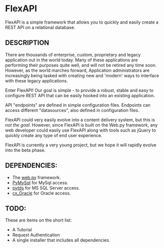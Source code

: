 FlexAPI
=======

FlexAPI is a simple framework that allows you to quickly and easily create a REST API on a relational database.

DESCRIPTION
-----------
There are thousands of enterprise, custom, proprietary and legacy application out in the world today.  Many of these
applications are performing their purposes quite well, and will not be retired any time soon.  However, as 
the world marches forward, Application administrators are increasingly being tasked with creating new and
'modern' ways to interface with these legacy applications.

Enter FlexAPI!  Our goal is simple - to provide a robust,
stable and easy to configure REST API that can be easily hooked into an existing application.

API "endpoints" are defined in simple configuration files.  Endpoints can access different "datasources", also defined in configuration files.

FlexAPI could very easily evolve into a content delivery system, but this is *not the goal*.  However, since FlexAPI is built
on the Web.py framework, any web
developer could easily use FlexAPI along with tools such as jQuery to quickly create any type 
of end user experience.

FlexAPI is currently a very young project, but we hope it will rapidly evolve into the beta phase.


DEPENDENCIES:
------------
* The [web.py](http://webpy.org/) framework.
* [PyMySql](https://github.com/petehunt/PyMySQL/) for MySql access.
* [pytds](https://github.com/denisenkom/pytds) for MS SQL Server access.
* [cx_Oracle](http://cx-oracle.sourceforge.net/) for Oracle access.

TODO:
----
These are items on the short list:
* A Tutorial
* Request Authentication
* A single installer that includes all dependencies.